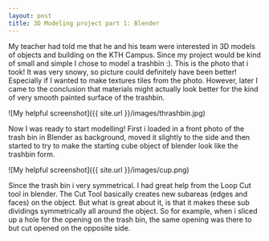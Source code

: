 ```yaml
---
layout: post
title: 3D Modeling project part 1: Blender
---
```

My teacher had told me that he and his team were interested in 3D models of objects and building on the KTH Campus. Since my project would be kind of small and simple I chose to model a trashbin :). This is the photo that i took! It was very snowy, so picture could definitely have been better! Especially if I wanted to make textures tiles from the photo. However, later I came to the conclusion that materials might actually look better for the kind of very smooth painted surface of the trashbin.

![My helpful screenshot]({{ site.url }}/images/thrashbin.jpg)


Now I was ready to start modelling!
First i loaded in a front photo of the trash bin in Blender as background, moved it slightly to the side and then started to try to make the starting cube object of blender look like the trashbin form.

![My helpful screenshot]({{ site.url }}/images/cup.png)

Since the trash bin i very symmetrical. I had great help from the  Loop Cut tool in blender. The Cut Tool basically creates new subareas (edges and faces) on the object. But what is great about it, is that it makes these sub dividings symmetrically all around the object. So for example, when i sliced  up a hole for the opening on the trash bin, the same opening was there to but cut opened on the opposite side.